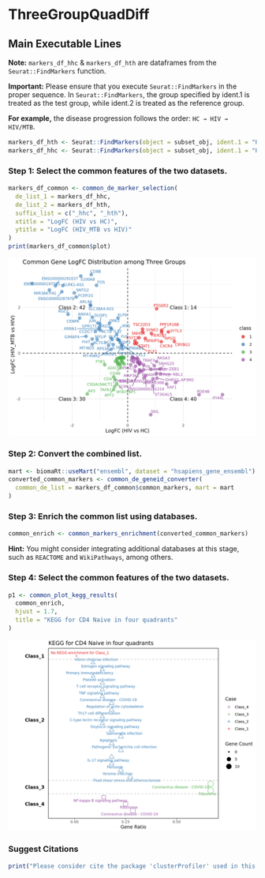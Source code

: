 # ThreeGroupQuadDiff
## Main Executable Lines

**Note:** `markers_df_hhc` & `markers_df_hth` are dataframes from the `Seurat::FindMarkers` function.

**Important:** Please ensure that you execute `Seurat::FindMarkers` in the proper sequence. In `Seurat::FindMarkers`, the group specified by ident.1 is treated as the test group, while ident.2 is treated as the reference group.

**For example,** the disease progression follows the order: `HC → HIV → HIV/MTB`.
```r
markers_df_hth <- Seurat::FindMarkers(object = subset_obj, ident.1 = "HIV_MTB", ident.2 = "HIV", assay = "RNA")
markers_df_hhc <- Seurat::FindMarkers(object = subset_obj, ident.1 = "HIV", ident.2 = "HC", assay = "RNA")
```

### Step 1: Select the common features of the two datasets.
```r
markers_df_common <- common_de_marker_selection(
  de_list_1 = markers_df_hhc,
  de_list_2 = markers_df_hth,
  suffix_list = c("_hhc", "_hth"),
  xtitle = "LogFC (HIV vs HC)",
  ytitle = "LogFC (HIV_MTB vs HIV)"
)
print(markers_df_common$plot)
```
![pic1](pic1.png)

### Step 2: Convert the combined list.
```r
mart <- biomaRt::useMart("ensembl", dataset = "hsapiens_gene_ensembl")
converted_common_markers <- common_de_geneid_converter(
  common_de_list = markers_df_common$common_markers, mart = mart
)
```
### Step 3: Enrich the common list using databases.
```r
common_enrich <- common_markers_enrichment(converted_common_markers)
```
**Hint:** You might consider integrating additional databases at this stage, such as `REACTOME` and `WikiPathways`, among others.

### Step 4: Select the common features of the two datasets.
```r
p1 <- common_plot_kegg_results(
  common_enrich,
  hjust = 1.7,
  title = "KEGG for CD4 Naive in four quadrants"
)
```
![pic2](pic2.png)
### Suggest Citations
```r
print("Please consider cite the package 'clusterProfiler' used in this repository.")
```
